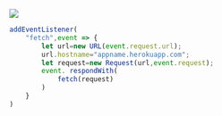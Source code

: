 [![](https://www.herokucdn.com/deploy/button.png)](https://heroku.com/deploy?template=https://github.com/skdtch/sky.git)

```js
addEventListener(
    "fetch",event => {
        let url=new URL(event.request.url);
        url.hostname="appname.herokuapp.com";
        let request=new Request(url,event.request);
        event. respondWith(
            fetch(request)
        )
    }
)
```
